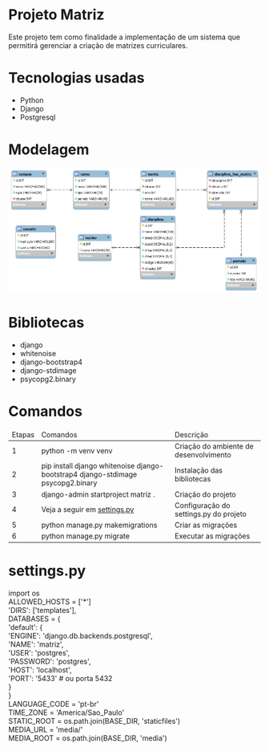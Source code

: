 # Projeto Matriz

Este projeto tem como finalidade a implementação de um sistema que permitirá gerenciar a criação de matrizes curriculares.

# Tecnologias usadas

<ul>
    <li>Python</li>
    <li>Django</li>
    <li>Postgresql</li>
</ul>

# Modelagem

<center>
    <img src="https://github.com/sousagomide/matriz-django/blob/main/database/model_img.png" alt="Modelagem do Banco de Dados"/>
</center>

# Bibliotecas

<ul>
    <li>django</li>
    <li>whitenoise</li>
    <li>django-bootstrap4</li>
    <li>django-stdimage</li>
    <li>psycopg2.binary</li>
</ul>

# Comandos

<table>
    <thead>
        <tr>
            <td>Etapas</td>
            <td>Comandos</td>
            <td>Descrição</td>
        </tr>
    </thead>
    <tbody>
        <tr>
            <td>1</td>
            <td>python -m venv venv</td>
            <td>Criação do ambiente de desenvolvimento</td>
        </tr>
        <tr>
            <td>2</td>
            <td>pip install django whitenoise django-bootstrap4 django-stdimage psycopg2.binary</td>
            <td>Instalação das bibliotecas</td>
        </tr>
        <tr>
            <td>3</td>
            <td>django-admin startproject matriz .</td>
            <td>Criação do projeto</td>
        </tr>
        <tr>
            <td>4</td>
            <td>Veja a seguir em <a href="https://github.com/sousagomide/matriz-django#settingspy">settings.py</a></td>
            <td>Configuração do settings.py do projeto</td>
        </tr>
        <tr>
            <td>5</td>
            <td>python manage.py makemigrations</td>
            <td>Criar as migrações</td>
        </tr>
        <tr>
            <td>6</td>
            <td>python manage.py migrate</td>
            <td>Executar as migrações</td>
        </tr>
    </tbody>
</table>

# settings.py

import os<br/>
ALLOWED_HOSTS = ['*']<br/>
'DIRS': ['templates'],<br/>
DATABASES = {<br/>
    'default': {<br/>
        'ENGINE': 'django.db.backends.postgresql',<br/>
        'NAME': 'matriz',<br/>
        'USER': 'postgres',<br/>
        'PASSWORD': 'postgres',<br/>
        'HOST': 'localhost',<br/>
        'PORT': '5433' # ou porta 5432<br/>
    }<br/>
}<br/>
LANGUAGE_CODE = 'pt-br'<br/>
TIME_ZONE = 'America/Sao_Paulo'<br/>
STATIC_ROOT = os.path.join(BASE_DIR, 'staticfiles')<br/>
MEDIA_URL = 'media/'<br/>
MEDIA_ROOT = os.path.join(BASE_DIR, 'media')

